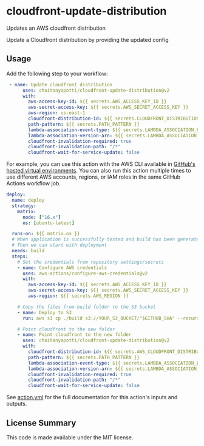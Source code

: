 # cloudfront-update-distribution

Updates an AWS cloudfront distribution

Update a Cloudfront distribution by providing the updated config

## Usage

Add the following step to your workflow:

```yml
 - name: Update cloudfront distribution
      uses: chaitanyapotti/cloudfront-update-distribution@v2
      with:
        aws-access-key-id: ${{ secrets.AWS_ACCESS_KEY_ID }}
        aws-secret-access-key: ${{ secrets.AWS_SECRET_ACCESS_KEY }}
        aws-region: us-east-1
        cloudfront-distribution-id: ${{ secrets.CLOUDFRONT_DISTRIBUTION_ID }}
        path-pattern: ${{ secrets.PATH_PATTERN }}
        lambda-association-event-type: ${{ secrets.LAMBDA_ASSOCIATION_EVENT_TYPE }}
        lambda-association-version-arn: ${{ secrets.LAMBDA_ASSOCIATION_VERSION_ARN }}
        cloudfront-invalidation-required: true
        cloudfront-invalidation-path: "/*"
        cloudfront-wait-for-service-update: false
```

For example, you can use this action with the AWS CLI available in [GitHub's hosted virtual environments](https://help.github.com/en/actions/reference/software-installed-on-github-hosted-runners).
You can also run this action multiple times to use different AWS accounts, regions, or IAM roles in the same GitHub Actions workflow job.

```yml
deploy:
  name: deploy
  strategy:
    matrix:
      node: ["16.x"]
      os: [ubuntu-latest]

  runs-on: ${{ matrix.os }}
  # When application is successfully tested and build has been generated
  # Then we can start with deployment
  needs: build
  steps:
    # Set the credentials from repository settings/secrets
    - name: Configure AWS credentials
      uses: aws-actions/configure-aws-credentials@v2
      with:
        aws-access-key-id: ${{ secrets.AWS_ACCESS_KEY_ID }}
        aws-secret-access-key: ${{ secrets.AWS_SECRET_ACCESS_KEY }}
        aws-region: ${{ secrets.AWS_REGION }}

    # Copy the files from build folder to the S3 bucket
    - name: Deploy to S3
      run: aws s3 cp ./build s3://YOUR_S3_BUCKET/"$GITHUB_SHA" --recursive

    # Point cloudfront to the new folder
    - name: Point cloudfront to the new folder
      uses: chaitanyapotti/cloudfront-update-distribution@v2
      with:
        cloudfront-distribution-id: ${{ secrets.AWS_CLOUDFRONT_DISTRIBUTION_ID }}
        path-pattern: ${{ secrets.PATH_PATTERN }}
        lambda-association-event-type: ${{ secrets.LAMBDA_ASSOCIATION_EVENT_TYPE }}
        lambda-association-version-arn: ${{ secrets.LAMBDA_ASSOCIATION_VERSION_ARN }}
        cloudfront-invalidation-required: true
        cloudfront-invalidation-path: "/*"
        cloudfront-wait-for-service-update: false
```

See [action.yml](action.yml) for the full documentation for this action's inputs and outputs.

## License Summary

This code is made available under the MIT license.
